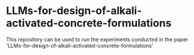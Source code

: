 # LLMs-for-design-of-alkali-activated-concrete-formulations

This repository can be used to run the experiments conducted in the paper 'LLMs-for-design-of-alkali-activated-concrete-formulations'